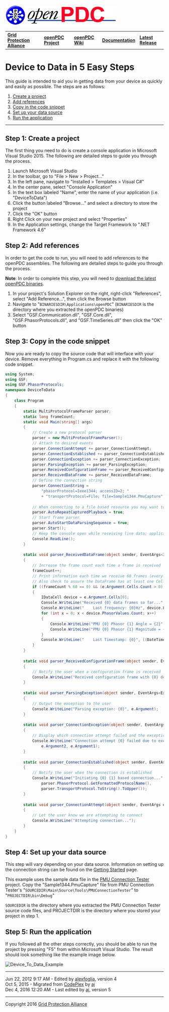 [![The Open Source Phasor Data Concentrator](openPDC_Logo.png)](openPDC_Home.md "The Open Source Phasor Data Concentrator")

|   |   |   |   |   |
|---|---|---|---|---|
| **[Grid Protection Alliance](http://www.gridprotectionalliance.org "Grid Protection Alliance Home Page")** | **[openPDC Project](https://github.com/GridProtectionAlliance/openPDC "openPDC Project on GitHub")** | **[openPDC Wiki](https://github.com/GridProtectionAlliance/openPDC/wiki)** | **[Documentation](https://github.com/GridProtectionAlliance/openPDC/wiki/Documentation)** | **[Latest Release](https://github.com/GridProtectionAlliance/openPDC/releases "openPDC Releases Home Page")** |

# Device to Data in 5 Easy Steps

This guide is intended to aid you in getting data from your device as quickly and easily as possible. The steps are as follows:

1. [Create a project](#step-1-create-a-project)
2. [Add references](#step-2-add-references)
3. [Copy in the code snippet](#step-3-copy-in-the-code-snippet)
4. [Set up your data source](#step-4-set-up-your-data-source)
5. [Run the application](#step-5-run-the-application)

---

## Step 1: Create a project

The first thing you need to do is create a console application in Microsoft Visual Studio 2015. The following are detailed steps to guide you through the process.

1. Launch Microsoft Visual Studio
2. In the toolbar, go to "File > New > Project..."
3. In the left pane, navigate to "Installed > Templates > Visual C#"
4. In the center pane, select "Console Application"
5. In the text box labeled "Name", enter the name of your application (i.e. "DeviceToData")
6. Click the button labeled "Browse..." and select a directory to store the project
7. Click the "OK" button
8. Right Click on your new project and select "Properties"
9. In the Application settings, change the Target Framework to ".NET Framework 4.6"

## Step 2: Add references

In order to get the code to run, you will need to add references to the openPDC assemblies. The following are detailed steps to guide you through the process.

**Note**: In order to complete this step, you will need to [download the latest openPDC binaries](http://www.gridprotectionalliance.org/NightlyBuilds/openPDC/Beta/Synchrophasor.Binaries.zip).

1. In your project's Solution Explorer on the right, right-click "References", select "Add Reference...", then click the Browse button
2. Navigate to "`BINARIESDIR\Applications\openPDC`" (`BINARIESDIR` is the directory where you extracted the openPDC binaries)
3. Select "GSF.Communication.dll", "GSF.Core.dll", "GSF.PhasorProtocols.dll", and "GSF.TimeSeries.dll" then click the "OK" button

## Step 3: Copy in the code snippet

Now you are ready to copy the source code that will interface with your device. Remove everything in Program.cs and replace it with the following code snippet.

```cs
using System;
using GSF;
using GSF.PhasorProtocols;
namespace DeviceToData
{
    class Program
    {
        static MultiProtocolFrameParser parser;
        static long frameCount;
        static void Main(string[] args)
        {
            // Create a new protocol parser
            parser = new MultiProtocolFrameParser();
            // Attach to desired events
            parser.ConnectionAttempt += parser_ConnectionAttempt;
            parser.ConnectionEstablished += parser_ConnectionEstablished;
            parser.ConnectionException += parser_ConnectionException;
            parser.ParsingException += parser_ParsingException;
            parser.ReceivedConfigurationFrame += parser_ReceivedConfigurationFrame;
            parser.ReceivedDataFrame += parser_ReceivedDataFrame;
            // Define the connection string
            parser.ConnectionString = 
                "phasorProtocol=Ieee1344; accessID=2; "
                + "transportProtocol=File; file=Sample1344.PmuCapture";
            
            // When connecting to a file based resource you may want to loop the data
            parser.AutoRepeatCapturedPlayback = true;
            // Start frame parser
            parser.AutoStartDataParsingSequence = true;
            parser.Start();
            // Keep the console open while receiving live data; application will be terminated when the user presses the Enter key:
            Console.ReadLine();
        }
        
        static void parser_ReceivedDataFrame(object sender, EventArgs<IDataFrame> e)
        {
            // Increase the frame count each time a frame is received
            frameCount++;
            // Print information each time we receive 60 frames (every 2 seconds for 30 frames per second)
            // Also check to assure the DataFrame has at least one Cell
            if ((frameCount % 60 == 0) && (e.Argument.Cells.Count > 0))
            {
                IDataCell device = e.Argument.Cells[0];
                Console.WriteLine("Received {0} data frames so far...", frameCount);
                Console.WriteLine("    Last frequency: {0}Hz", device.FrequencyValue.Frequency);
                for (int x = 0; x < device.PhasorValues.Count; x++)
                {
                    Console.WriteLine("PMU {0} Phasor {1} Angle = {2}", device.IDCode, x, device.PhasorValues[x].Angle);
                    Console.WriteLine("PMU {0} Phasor {1} Magnitude = {2}", device.IDCode, x, device.PhasorValues[x].Magnitude);
                }
                Console.WriteLine("    Last Timestamp: {0}", ((DateTime)e.Argument.Timestamp).ToString("yyyy-MM-dd HH:mm:ss.fff"));
            }
        }
        
        static void parser_ReceivedConfigurationFrame(object sender, EventArgs<IConfigurationFrame> e)
        {
            // Notify the user when a configuration frame is received
            Console.WriteLine("Received configuration frame with {0} device(s)", e.Argument.Cells.Count);
        }
       
        static void parser_ParsingException(object sender, EventArgs<Exception> e)
        {
            // Output the exception to the user
            Console.WriteLine("Parsing exception: {0}", e.Argument);
        }
        
        static void parser_ConnectionException(object sender, EventArgs<Exception, int> e)
        {
            // Display which connection attempt failed and the exception that occurred
            Console.WriteLine("Connection attempt {0} failed due to exception: {1}",
                e.Argument2, e.Argument1);
        }
        
        static void parser_ConnectionEstablished(object sender, EventArgs e)
        {
            // Notify the user when the connection is established
            Console.WriteLine("Initiating {0} {1} based connection...",
                parser.PhasorProtocol.GetFormattedProtocolName(),
                parser.TransportProtocol.ToString().ToUpper());
        }
        
        static void parser_ConnectionAttempt(object sender, EventArgs e)
        {
            // Let the user know we are attempting to connect
            Console.WriteLine("Attempting connection...");
        }
    }
}
```

## Step 4: Set up your data source

This step will vary depending on your data source. Information on setting up the connection string can be found on the [Getting Started](Getting_Started.md#configuring-a-connection-string) page.

This example uses the sample data file in the [PMU Connection Tester](https://github.com/GridProtectionAlliance/PMUConnectionTester) project. Copy the "Sample1344.PmuCapture" file from PMU Connection Tester's "`SOURCEDIR\Main\Source\Tools\PMUConnectionTester`" to "`PROJECTDIR\bin\Debug`"

`SOURCEDIR` is the directory where you extracted the PMU Connection Tester source code files, and PROJECTDIR is the directory where you stored your project in step 1.

## Step 5: Run the application

If you followed all the other steps correctly, you should be able to run the project by pressing "F5" from within Microsoft Visual Studio. The result should look something like the example image below.

![](Developers_Device_to_Data_in_5_Easy_Steps.files/device_to_data2.png "Device_To_Data_Example")

---

Jun 22, 2012 9:17 AM - Edited by [alexfoglia](http://www.codeplex.com/site/users/view/alexfoglia), version 4  
Oct 5, 2015 - Migrated from [CodePlex]() by [aj](https://github.com/ajstadlin)  
Dec 4, 2016 12:20 AM - Last edited by [aj](https://github.com/ajstadlin), version 5

---

Copyright 2016 [Grid Protection Alliance](http://www.gridprotectionalliance.org)

